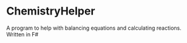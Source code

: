 # ChemistryHelper
A program to help with balancing equations and calculating reactions. Written in F#
